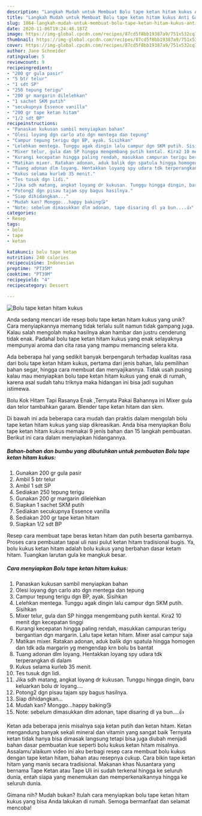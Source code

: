 ```yaml
---
description: "Langkah Mudah untuk Membuat Bolu tape ketan hitam kukus Anti Gagal"
title: "Langkah Mudah untuk Membuat Bolu tape ketan hitam kukus Anti Gagal"
slug: 1864-langkah-mudah-untuk-membuat-bolu-tape-ketan-hitam-kukus-anti-gagal
date: 2020-11-06T19:24:48.187Z
image: https://img-global.cpcdn.com/recipes/87cd5f8bb19387a9/751x532cq70/bolu-tape-ketan-hitam-kukus-foto-resep-utama.jpg
thumbnail: https://img-global.cpcdn.com/recipes/87cd5f8bb19387a9/751x532cq70/bolu-tape-ketan-hitam-kukus-foto-resep-utama.jpg
cover: https://img-global.cpcdn.com/recipes/87cd5f8bb19387a9/751x532cq70/bolu-tape-ketan-hitam-kukus-foto-resep-utama.jpg
author: Jane Schneider
ratingvalue: 5
reviewcount: 9
recipeingredient:
- "200 gr gula pasir"
- "5 btr telur"
- "1 sdt SP"
- "250 tepung terigu"
- "200 gr margarin dilelehkan"
- "1 sachet SKM putih"
- "secukupnya Essence vanilla"
- "200 gr tape ketan hitam"
- "1/2 sdt BP"
recipeinstructions:
- "Panaskan kukusan sambil menyiapkan bahan"
- "Olesi loyang dgn carlo ato dgn mentega dan tepung"
- "Campur tepung terigu dgn BP, ayak. Sisihkan"
- "Lelehkan mentega. Tunggu agak dingin lalu campur dgn SKM putih. Sisihkan"
- "Mixer telur, gula dan SP hingga mengembang putih kental. Kira2 10 menit dgn kecepatan tinggi"
- "Kurangi kecepatan hingga paling rendah, masukkan campuran terigu bergantian dgn margarin. Lalu tape ketan hitam. Mixer asal campur saja"
- "Matikan mixer. Ratakan adonan, aduk balik dgn spatula hingga homogen dan tdk ada margarin yg mengendap krn bolu bs bantat"
- "Tuang adonan dlm loyang. Hentakkan loyang spy udara tdk terperangkan di dalam"
- "Kukus selama kurleb 35 menit."
- "Tes tusuk dgn lidi."
- "Jika sdh matang, angkat loyang dr kukusan. Tunggu hingga dingin, baru keluarkan bolu dr loyang...."
- "Potong2 dgn pisau tajam spy bagus hasilnya."
- "Siap dihidangkan..."
- "Mudah kan? Monggo...happy baking😘"
- "Note: sebelum dimasukkan dlm adonan, tape disaring dl ya bun....👍"
categories:
- Resep
tags:
- bolu
- tape
- ketan

katakunci: bolu tape ketan 
nutrition: 240 calories
recipecuisine: Indonesian
preptime: "PT35M"
cooktime: "PT39M"
recipeyield: "4"
recipecategory: Dessert

---
```



![Bolu tape ketan hitam kukus](https://img-global.cpcdn.com/recipes/87cd5f8bb19387a9/751x532cq70/bolu-tape-ketan-hitam-kukus-foto-resep-utama.jpg)

Anda sedang mencari ide resep bolu tape ketan hitam kukus yang unik? Cara menyiapkannya memang tidak terlalu sulit namun tidak gampang juga. Kalau salah mengolah maka hasilnya akan hambar dan justru cenderung tidak enak. Padahal bolu tape ketan hitam kukus yang enak selayaknya mempunyai aroma dan cita rasa yang mampu memancing selera kita.

Ada beberapa hal yang sedikit banyak berpengaruh terhadap kualitas rasa dari bolu tape ketan hitam kukus, pertama dari jenis bahan, lalu pemilihan bahan segar, hingga cara membuat dan menyajikannya. Tidak usah pusing kalau mau menyiapkan bolu tape ketan hitam kukus yang enak di rumah, karena asal sudah tahu triknya maka hidangan ini bisa jadi suguhan istimewa.

Bolu Kok Hitam Tapi Rasanya Enak ,Ternyata Pakai Bahannya ini Mixer gula dan telor tambahkan garam. Blender tape ketan hitam dan skm.


Di bawah ini ada beberapa cara mudah dan praktis dalam mengolah bolu tape ketan hitam kukus yang siap dikreasikan. Anda bisa menyiapkan Bolu tape ketan hitam kukus memakai 9 jenis bahan dan 15 langkah pembuatan. Berikut ini cara dalam menyiapkan hidangannya.

<!--inarticleads1-->

##### Bahan-bahan dan bumbu yang dibutuhkan untuk pembuatan Bolu tape ketan hitam kukus:

1. Gunakan 200 gr gula pasir
1. Ambil 5 btr telur
1. Ambil 1 sdt SP
1. Sediakan 250 tepung terigu
1. Gunakan 200 gr margarin dilelehkan
1. Siapkan 1 sachet SKM putih
1. Sediakan secukupnya Essence vanilla
1. Sediakan 200 gr tape ketan hitam
1. Siapkan 1/2 sdt BP


Resep cara membuat tape beras ketan hitam dan putih beserta gambarnya. Proses cara pembuatan tapai uli nasi pulut ketan hitam tradisional bugis. Ya, bolu kukus ketan hitam adalah bolu kukus yang berbahan dasar ketam hitam. Tuangkan larutan gula ke mangkuk besar. 

<!--inarticleads2-->

##### Cara menyiapkan Bolu tape ketan hitam kukus:

1. Panaskan kukusan sambil menyiapkan bahan
1. Olesi loyang dgn carlo ato dgn mentega dan tepung
1. Campur tepung terigu dgn BP, ayak. Sisihkan
1. Lelehkan mentega. Tunggu agak dingin lalu campur dgn SKM putih. Sisihkan
1. Mixer telur, gula dan SP hingga mengembang putih kental. Kira2 10 menit dgn kecepatan tinggi
1. Kurangi kecepatan hingga paling rendah, masukkan campuran terigu bergantian dgn margarin. Lalu tape ketan hitam. Mixer asal campur saja
1. Matikan mixer. Ratakan adonan, aduk balik dgn spatula hingga homogen dan tdk ada margarin yg mengendap krn bolu bs bantat
1. Tuang adonan dlm loyang. Hentakkan loyang spy udara tdk terperangkan di dalam
1. Kukus selama kurleb 35 menit.
1. Tes tusuk dgn lidi.
1. Jika sdh matang, angkat loyang dr kukusan. Tunggu hingga dingin, baru keluarkan bolu dr loyang....
1. Potong2 dgn pisau tajam spy bagus hasilnya.
1. Siap dihidangkan...
1. Mudah kan? Monggo...happy baking😘
1. Note: sebelum dimasukkan dlm adonan, tape disaring dl ya bun....👍


Ketan ada beberapa jenis misalnya saja ketan putih dan ketan hitam. Ketan mengandung banyak sekali mineral dan vitamin yang sangat baik Ternyata ketan tidak hanya bisa dimasak langsung tetapi bisa juga diubah menjadi bahan dasar pembuatan kue seperti bolu kukus ketan hitam misalnya. Assalamu&#39;alaikum video ini aku berbagi resep cara membuat bolu kukus dengan tape ketan hitam, bahan atau resepnya cukup. Cara bikin tape ketan hitam yang manis secara tradisional. Makanan khas Nusantara yang bernama Tape Ketan atau Tape Uli ini sudah terkenal hingga ke seluruh dunia, entah siapa yang menemukan dan memperkenalkannya hingga ke seluruh dunia. 

Gimana nih? Mudah bukan? Itulah cara menyiapkan bolu tape ketan hitam kukus yang bisa Anda lakukan di rumah. Semoga bermanfaat dan selamat mencoba!

